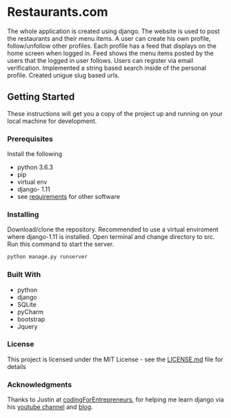 # Restaurants.com

The whole application is created using django. The website is used to post the restaurants and their menu items. A user can create his own profile, follow/unfollow other profiles. Each profile has a feed that displays on the home screen when logged in. Feed shows the menu items posted by the users that the logged in user follows. Users can register via email verification.
Implemented a string based search inside of the personal profile. Created unigue slug based urls. 

## Getting Started

These instructions will get you a copy of the project up and running on your local machine for development.

### Prerequisites

Install the following
* python 3.6.3
* pip
* virtual env
* django- 1.11
* see [requirements](https://github.com/vykuntaharsha/djangoProject/blob/master/src/requirements.txt) for other software

### Installing

Download/clone the repository. Recommended to use a virtual enviroment where django-1.11 is installed. Open terminal and change directory to src. Run this command to start the server.  
```python
python manage.py runserver
```  

### Built With

* python
* django
* SQLite
* pyCharm
* bootstrap
* Jquery

### License
This project is licensed under the MIT License - see the [LICENSE.md](https://github.com/vykuntaharsha/djangoProject/blob/master/LICENSE.md) file for details  

### Acknowledgments
Thanks to Justin at [codingForEntrepreneurs](www.codingforentrepreneurs.com/), for helping me learn django via his [youtube channel](https://www.youtube.com/codingentrepreneurs) and [blog](https://www.codingforentrepreneurs.com/blog/).

